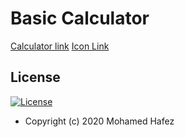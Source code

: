 # Basic Calculator

[Calculator link](https://m-hafez22.github.io/react-calculator/)
[Icon Link](https://www.flaticon.com/free-icon/keys_2891518?term=calculator&page=1&position=51&origin=search&related_id=2891518)

## License

[![License](http://img.shields.io/:license-mit-blue.svg?style=flat-square&logo=license)](LICENSE)
- Copyright (c) 2020 Mohamed Hafez
